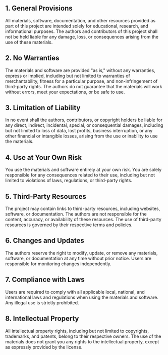 ## 1. General Provisions

All materials, software, documentation, and other resources provided as part of this project are intended solely for
educational, research, and informational purposes. The authors and contributors of this project shall not be held
liable for any damage, loss, or consequences arising from the use of these materials.

## 2. No Warranties

The materials and software are provided "as is," without any warranties, express or implied, including but not limited
to warranties of merchantability, fitness for a particular purpose, and non-infringement of third-party rights. The
authors do not guarantee that the materials will work without errors, meet your expectations, or be safe to use.

## 3. Limitation of Liability

In no event shall the authors, contributors, or copyright holders be liable for any direct, indirect, incidental,
special, or consequential damages, including but not limited to loss of data, lost profits, business interruption, or
any other financial or intangible losses, arising from the use or inability to use the materials.

## 4. Use at Your Own Risk

You use the materials and software entirely at your own risk. You are solely responsible for any consequences related
to their use, including but not limited to violations of laws, regulations, or third-party rights.

## 5. Third-Party Resources

The project may contain links to third-party resources, including websites, software, or documentation. The authors
are not responsible for the content, accuracy, or availability of these resources. The use of third-party resources is
governed by their respective terms and policies.

## 6. Changes and Updates

The authors reserve the right to modify, update, or remove any materials, software, or documentation at any time
without prior notice. Users are responsible for monitoring changes independently.

## 7. Compliance with Laws

Users are required to comply with all applicable local, national, and international laws and regulations when using
the materials and software. Any illegal use is strictly prohibited.

## 8. Intellectual Property

All intellectual property rights, including but not limited to copyrights, trademarks, and patents, belong to their
respective owners. The use of the materials does not grant you any rights to the intellectual property, except as
expressly provided by the license.
